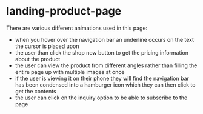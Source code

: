# landing-product-page
There are various different animations used in this page:
- when you hover over the navigation bar an underline occurs on the text the cursor is placed upon
- the user than click the shop now button to get the pricing information about the product
- the user can view the product from different angles rather than filling the entire page up with multiple images at once
- if the user is viewing it on their phone they will find the navigation bar has been condensed into a hamburger icon which they can then click to get the contents
- the user can click on the inquiry option to be able to subscribe to the page
